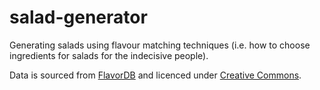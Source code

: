 # salad-generator

Generating salads using flavour matching techniques (i.e. how to choose ingredients for salads for the indecisive people).

Data is sourced from [FlavorDB](https://cosylab.iiitd.edu.in/flavordb/) and licenced under [Creative Commons](https://creativecommons.org/licenses/by-nc-sa/3.0/).

